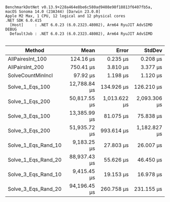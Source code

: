 ```

BenchmarkDotNet v0.13.9+228a464e8be6c580ad9408e98f18813f6407fb5a, macOS Sonoma 14.0 (23A344) [Darwin 23.0.0]
Apple M2 Max, 1 CPU, 12 logical and 12 physical cores
.NET SDK 6.0.415
  [Host]     : .NET 6.0.23 (6.0.2323.48002), Arm64 RyuJIT AdvSIMD DEBUG
  DefaultJob : .NET 6.0.23 (6.0.2323.48002), Arm64 RyuJIT AdvSIMD


```
| Method              | Mean         | Error        | StdDev       |
|-------------------- |-------------:|-------------:|-------------:|
| AllPairesInt_100    |    124.16 μs |     0.235 μs |     0.208 μs |
| AllPairsInt_200     |    750.41 μs |     3.810 μs |     3.377 μs |
| SolveCountMinIncl   |     97.92 μs |     1.198 μs |     1.120 μs |
| Solve_1_Eqs_100     | 12,788.84 μs |   134.926 μs |   126.210 μs |
| Solve_1_Eqs_200     | 50,817.55 μs | 1,013.622 μs | 2,093.306 μs |
| Solve_3_Eqs_100     | 13,385.99 μs |    81.075 μs |    75.838 μs |
| Solve_3_Eqs_200     | 51,935.72 μs |   993.614 μs | 1,182.827 μs |
| Solve_1_Eqs_Rand_10 |  9,183.25 μs |    27.803 μs |    26.007 μs |
| Solve_1_Eqs_Rand_20 | 88,937.43 μs |    55.626 μs |    46.450 μs |
| Solve_3_Eqs_Rand_10 |  9,415.45 μs |    19.153 μs |    16.978 μs |
| Solve_3_Eqs_Rand_20 | 94,196.45 μs |   260.758 μs |   231.155 μs |
